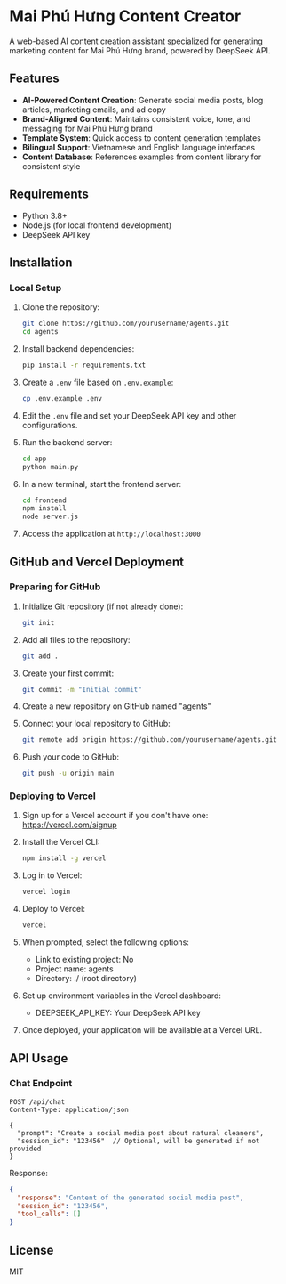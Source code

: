 # Mai Phú Hưng Content Creator

A web-based AI content creation assistant specialized for generating marketing content for Mai Phú Hưng brand, powered by DeepSeek API.

## Features

- **AI-Powered Content Creation**: Generate social media posts, blog articles, marketing emails, and ad copy
- **Brand-Aligned Content**: Maintains consistent voice, tone, and messaging for Mai Phú Hưng brand
- **Template System**: Quick access to content generation templates
- **Bilingual Support**: Vietnamese and English language interfaces
- **Content Database**: References examples from content library for consistent style

## Requirements

- Python 3.8+
- Node.js (for local frontend development)
- DeepSeek API key

## Installation

### Local Setup

1. Clone the repository:
   ```bash
   git clone https://github.com/yourusername/agents.git
   cd agents
   ```

2. Install backend dependencies:
   ```bash
   pip install -r requirements.txt
   ```

3. Create a `.env` file based on `.env.example`:
   ```bash
   cp .env.example .env
   ```

4. Edit the `.env` file and set your DeepSeek API key and other configurations.

5. Run the backend server:
   ```bash
   cd app
   python main.py
   ```

6. In a new terminal, start the frontend server:
   ```bash
   cd frontend
   npm install
   node server.js
   ```

7. Access the application at `http://localhost:3000`

## GitHub and Vercel Deployment

### Preparing for GitHub

1. Initialize Git repository (if not already done):
   ```bash
   git init
   ```

2. Add all files to the repository:
   ```bash
   git add .
   ```

3. Create your first commit:
   ```bash
   git commit -m "Initial commit"
   ```

4. Create a new repository on GitHub named "agents"

5. Connect your local repository to GitHub:
   ```bash
   git remote add origin https://github.com/yourusername/agents.git
   ```

6. Push your code to GitHub:
   ```bash
   git push -u origin main
   ```

### Deploying to Vercel

1. Sign up for a Vercel account if you don't have one: https://vercel.com/signup

2. Install the Vercel CLI:
   ```bash
   npm install -g vercel
   ```

3. Log in to Vercel:
   ```bash
   vercel login
   ```

4. Deploy to Vercel:
   ```bash
   vercel
   ```

5. When prompted, select the following options:
   - Link to existing project: No
   - Project name: agents
   - Directory: ./ (root directory)

6. Set up environment variables in the Vercel dashboard:
   - DEEPSEEK_API_KEY: Your DeepSeek API key

7. Once deployed, your application will be available at a Vercel URL.

## API Usage

### Chat Endpoint

```http
POST /api/chat
Content-Type: application/json

{
  "prompt": "Create a social media post about natural cleaners",
  "session_id": "123456"  // Optional, will be generated if not provided
}
```

Response:

```json
{
  "response": "Content of the generated social media post",
  "session_id": "123456",
  "tool_calls": []
}
```

## License

MIT 